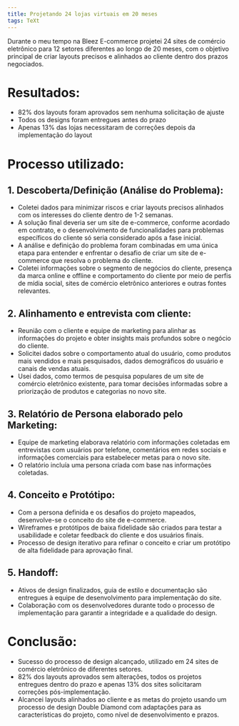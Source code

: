 ```yaml
---
title: Projetando 24 lojas virtuais em 20 meses
tags: TeXt
---
```


Durante o meu tempo na Bleez E-commerce projetei 24 sites de comércio eletrônico para 12 setores diferentes ao longo de 20 meses, com o objetivo principal de criar layouts precisos e alinhados ao cliente dentro dos prazos negociados.

# Resultados:
- 82% dos layouts foram aprovados sem nenhuma solicitação de ajuste
- Todos os designs foram entregues antes do prazo
- Apenas 13% das lojas necessitaram de correções depois da implementação do layout

# Processo utilizado:

## 1. Descoberta/Definição (Análise do Problema):
  - Coletei dados para minimizar riscos e criar layouts precisos alinhados com os interesses do cliente dentro de 1-2 semanas.
  - A solução final deveria ser um site de e-commerce, conforme acordado em contrato, e o desenvolvimento de funcionalidades para problemas específicos do cliente só seria considerado após a fase inicial.
  - A análise e definição do problema foram combinadas em uma única etapa para entender e enfrentar o desafio de criar um site de e-commerce que resolva o problema do cliente.
  - Coletei informações sobre o segmento de negócios do cliente, presença da marca online e offline e comportamento do cliente por meio de perfis de mídia social, sites de comércio eletrônico anteriores e outras fontes relevantes.

## 2. Alinhamento e entrevista com cliente:
  - Reunião com o cliente e equipe de marketing para alinhar as informações do projeto e obter insights mais profundos sobre o negócio do cliente.
  - Solicitei dados sobre o comportamento atual do usuário, como produtos mais vendidos e mais pesquisados, dados demográficos do usuário e canais de vendas atuais.
  - Usei dados, como termos de pesquisa populares de um site de comércio eletrônico existente, para tomar decisões informadas sobre a priorização de produtos e categorias no novo site.

## 3. Relatório de Persona elaborado pelo Marketing:
  - Equipe de marketing elaborava relatório com informações coletadas em entrevistas com usuários por telefone, comentários em redes sociais e informações comerciais para estabelecer metas para o novo site.
  - O relatório incluía uma persona criada com base nas informações coletadas.

## 4. Conceito e Protótipo:
  - Com a persona definida e os desafios do projeto mapeados, desenvolve-se o conceito do site de e-commerce.
  - Wireframes e protótipos de baixa fidelidade são criados para testar a usabilidade e coletar feedback do cliente e dos usuários finais.
  - Processo de design iterativo para refinar o conceito e criar um protótipo de alta fidelidade para aprovação final.

## 5. Handoff:
  - Ativos de design finalizados, guia de estilo e documentação são entregues à equipe de desenvolvimento para implementação do site.
  - Colaboração com os desenvolvedores durante todo o processo de implementação para garantir a integridade e a qualidade do design.

# Conclusão:
  - Sucesso do processo de design alcançado, utilizado em 24 sites de comércio eletrônico de diferentes setores.
  - 82% dos layouts aprovados sem alterações, todos os projetos entregues dentro do prazo e apenas 13% dos sites solicitaram correções pós-implementação.
  - Alcancei layouts alinhados ao cliente e as metas do projeto usando um processo de design Double Diamond com adaptações para as características do projeto, como nível de desenvolvimento e prazos.